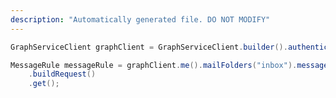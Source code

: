 ```yaml
---
description: "Automatically generated file. DO NOT MODIFY"
---
```

<!-- markdownlint-disable MD041 -->

```java
GraphServiceClient graphClient = GraphServiceClient.builder().authenticationProvider( authProvider ).buildClient();

MessageRule messageRule = graphClient.me().mailFolders("inbox").messageRules("AQAAAJ5dZqA=")
    .buildRequest()
    .get();
```
